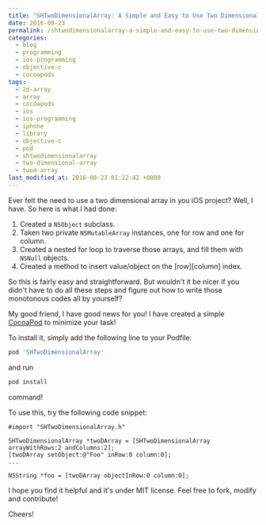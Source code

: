 ```yaml
---
title: "SHTwoDimensionalArray: A Simple and Easy to Use Two Dimensional Array for iOS Applications"
date: 2016-08-23
permalink: /shtwodimensionalarray-a-simple-and-easy-to-use-two-dimensional-array-for-ios-applications/
categories:
  - blog
  - programming
  - ios-programming
  - objective-c
  - cocoapods
tags:
  - 2d-array
  - array
  - cocoapods
  - ios
  - ios-programming
  - iphone
  - library
  - objective-c
  - pod
  - shtwodimensionalarray
  - two-dimensional-array
  - twod-array
last_modified_at: 2016-08-23 01:12:42 +0000
---
```


Ever felt the need to use a two dimensional array in you iOS project? Well, I have. So here is what I had done:

1. Created a `NSObject` subclass.
2. Taken two private `NSMutableArray` instances, one for row and one for column.
3. Created a nested for loop to traverse those arrays, and fill them with `NSNull` objects.
4. Created a method to insert value/object on the [row][column] index.

So this is fairly easy and straightforward. But wouldn't it be nicer if you didn't have to do all these steps and figure out how to write those monotonous codes all by yourself?

My good friend, I have good news for you! I have created a simple [CocoaPod](https://github.com/shabib87/SHTwoDimensionalArray) to minimize your task!

To install it, simply add the following line to your Podfile:

```ruby
pod 'SHTwoDimensionalArray'
```

and run

```bash
pod install
```

command!

To use this, try the following code snippet:

```objc
#import "SHTwoDimensionalArray.h"

SHTwoDimensionalArray *twoDArray = [SHTwoDimensionalArray arrayWithRows:2 andColumns:2];
[twoDArray setObject:@"Foo" inRow:0 column:0];
...

NSString *foo = [twoDArray objectInRow:0 column:0];
```

I hope you find it helpful and it's under MIT license. Feel free to fork, modify and contribute!

Cheers!
